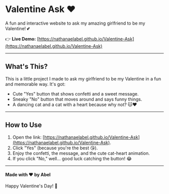 # Valentine Ask ❤️

A fun and interactive website to ask my amazing girlfriend to be my Valentine! 💕

👉 **Live Demo:** [https://nathanaelabel.github.io/Valentine-Ask](https://nathanaelabel.github.io/Valentine-Ask)

---

## What's This?

This is a little project I made to ask my girlfriend to be my Valentine in a fun and memorable way. It's got:
- Cute "Yes" button that shows confetti and a sweet message.
- Sneaky "No" button that moves around and says funny things.
- A dancing cat and a cat with a heart because why not? 🐱❤️

---

## How to Use

1. Open the link: [https://nathanaelabel.github.io/Valentine-Ask](https://nathanaelabel.github.io/Valentine-Ask).
2. Click "Yes" (because you're the best 😘).
3. Enjoy the confetti, the message, and the cute cat-heart animation.
4. If you click "No," well... good luck catching the button! 😂

---

#### Made with ❤️ by Abel

Happy Valentine's Day! 🥰
